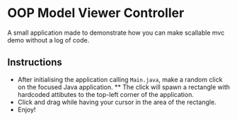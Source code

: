 # OOP Model Viewer Controller

A small application made to demonstrate how you can make scallable mvc demo without a log of code.

## Instructions
* After initialising the application calling `Main.java`, make a random click on the focused Java application.
  ** The click will spawn a rectangle with hardcoded attibutes to the top-left corner of the application.
* Click and drag while having your cursor in the area of the rectangle.
* Enjoy!


